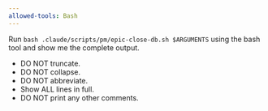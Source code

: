 ```yaml
---
allowed-tools: Bash
---
```


Run `bash .claude/scripts/pm/epic-close-db.sh $ARGUMENTS` using the bash tool and show me the complete output.

- DO NOT truncate.
- DO NOT collapse.
- DO NOT abbreviate.
- Show ALL lines in full.
- DO NOT print any other comments.